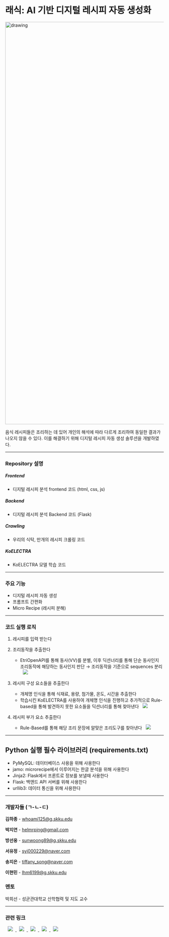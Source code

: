# 래식: AI 기반 디지털 레시피 자동 생성화

<img src="https://drive.google.com/uc?export=view&id=12ogQey6rqwke_tgX9q2ydozusaihkGYa" alt="drawing" style="width:1280px;"/>

음식 레시피들은 조리하는 데 있어 개인의 해석에 따라 다르게 조리하여 동일한 결과가 나오지 않을 수 있다. 이를 해결하기 위해 디지털 레시피 자동 생성 솔루션을 개발하였다.

---

### Repository 설명

##### Frontend
* 디지털 레시피 분석 frontend 코드 (html, css, js)

##### Backend
* 디지털 레시피 분석 Backend 코드 (Flask)

##### Crawling
* 우리의 식탁, 만개의 레시피 크롤링 코드

##### KoELECTRA
* KoELECTRA 모델 학습 코드

---

### 주요 기능

- 디지털 레시피 자동 생성
- 프롬프트 간편화
- Micro Recipe (레시피 분해)

---

### 코드 실행 로직

1. 레시피를 입력 받는다

2. 조리동작을 추출한다
    - EtriOpenAPI를 통해 동사(VV)를 분별, 이후 딕션너리를 통해 단순 동사인지 조리동작에 해당하는 동사인지 판단 → 조리동작을 기준으로 sequences 분리 <a href="https://github.com/iiVSX/lesik/tree/master/Backend#readme">
    <img src="https://img.shields.io/badge/백앤드 README-<COLOR>"
        style="height : auto; margin-left : 8px; margin-right : 8px;"/></a>
        
3. 레시피 구성 요소들을 추출한다
    - 개체명 인식을 통해 식재료, 용량, 첨가물, 온도, 시간을 추출한다
    - 학습시킨 KoELECTRA를 사용하여 개체명 인식을 진행하고 추가적으로 Rule-based을 통해 발견하지 못한 요소들을 딕션너리를 통해 찾아낸다 <a href="https://github.com/iiVSX/lesik/blob/master/KoELECTRA/model_README.md">
    <img src="https://img.shields.io/badge/KoELECTRA 학습 방법 설명-<COLOR>"
        style="height : auto; margin-left : 8px; margin-right : 8px;"/></a>
        
4. 레시피 부가 요소 추출한다
    - Rule-Based를 통해 해당 조리 문장에 알맞은 조리도구를 찾아낸다 <a href="https://github.com/iiVSX/lesik/tree/master/Backend#readme">
    <img src="https://img.shields.io/badge/백앤드 README-<COLOR>"
        style="height : auto; margin-left : 8px; margin-right : 8px;"/></a>

---
## Python 실행 필수 라이브러리 (requirements.txt)
- PyMySQL: 데이터베이스 사용을 위해 사용한다
- jamo: microrecipe에서 이루어지는 한글 분석을 위해 사용한다
- Jinja2: Flask에서 프론트로 정보를 보낼때 사용한다
- Flask: 백앤드 API 서버를 위해 사용한다
- urllib3: 데이터 통신을 위해 사용한다
---

### 개발자들  (ㄱ-ㄴ-ㄷ)

**김하종** - whoami125@g.skku.edu

**박지연** - helmrping@gmail.com

**방선웅** - sunwoong89@g.skku.edu

**서유정** - syj000229@naver.com

**송지은** - tiffany_song@naver.com

**이현민** - lhm6199@g.skku.edu

### 멘토

박희선 - 성균관대학교 산학협력 및 지도 교수

---

### 관련 링크

<a href="https://docs.google.com/presentation/d/1eMl0jOE0LA6ZvWR7yKkrVwtqXevlYt39/edit#slide=id.p1">
    <img src="https://img.shields.io/badge/발표자료 파워포인트-<COLOR>"
        style="height : auto; margin-left : 8px; margin-right : 8px;"/>
</a>


<a href="https://github.com/iiVSX/lesik/blob/master/KoELECTRA/model_README.md">
    <img src="https://img.shields.io/badge/KoELECTRA Readme-<COLOR>"
        style="height : auto; margin-left : 8px; margin-right : 8px;"/>
</a>


<a href="https://github.com/iiVSX/lesik/blob/master/Crawling/crawling_README.md">
    <img src="https://img.shields.io/badge/Crawling Readme-<COLOR>"
        style="height : auto; margin-left : 8px; margin-right : 8px;"/>
</a>


<a href="https://github.com/iiVSX/lesik/tree/master/Backend#readme">
    <img src="https://img.shields.io/badge/Backend Readme-<COLOR>"
        style="height : auto; margin-left : 8px; margin-right : 8px;"/>
</a>

<a href="https://whoami125.notion.site/AWS-EC2-4fc2808f27664eddba10483ccaa127f6">
    <img src="https://img.shields.io/badge/EC2 생성 및 보안 설정-<COLOR>"
        style="height : auto; margin-left : 8px; margin-right : 8px;"/>
</a>
